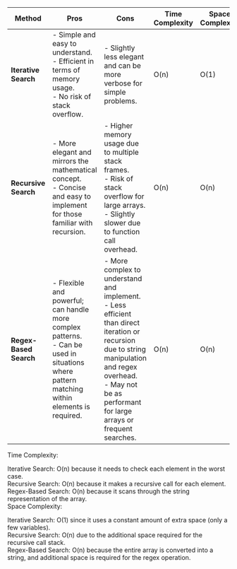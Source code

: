 | **Method**             | **Pros**                                                                                                                                       | **Cons**                                                                                                                                                                                                                 | **Time Complexity** | **Space Complexity** |
| ---------------------- | ---------------------------------------------------------------------------------------------------------------------------------------------- | ------------------------------------------------------------------------------------------------------------------------------------------------------------------------------------------------------------------------ | ------------------- | -------------------- |
| **Iterative Search**   | - Simple and easy to understand. <br>- Efficient in terms of memory usage. <br>- No risk of stack overflow.                                    | - Slightly less elegant and can be more verbose for simple problems.                                                                                                                                                     | O(n)                | O(1)                 |
| **Recursive Search**   | - More elegant and mirrors the mathematical concept. <br>- Concise and easy to implement for those familiar with recursion.                    | - Higher memory usage due to multiple stack frames. <br>- Risk of stack overflow for large arrays. <br>- Slightly slower due to function call overhead.                                                                  | O(n)                | O(n)                 |
| **Regex-Based Search** | - Flexible and powerful; can handle more complex patterns. <br>- Can be used in situations where pattern matching within elements is required. | - More complex to understand and implement. <br>- Less efficient than direct iteration or recursion due to string manipulation and regex overhead. <br>- May not be as performant for large arrays or frequent searches. | O(n)                | O(n)                 |

Time Complexity:

Iterative Search: O(n) because it needs to check each element in the worst case.<br>
Recursive Search: O(n) because it makes a recursive call for each element.<br>
Regex-Based Search: O(n) because it scans through the string representation of the array.<br>
Space Complexity:<br>

Iterative Search: O(1) since it uses a constant amount of extra space (only a few variables).<br>
Recursive Search: O(n) due to the additional space required for the recursive call stack.<br>
Regex-Based Search: O(n) because the entire array is converted into a string, and additional space is required for the regex operation.<br>
